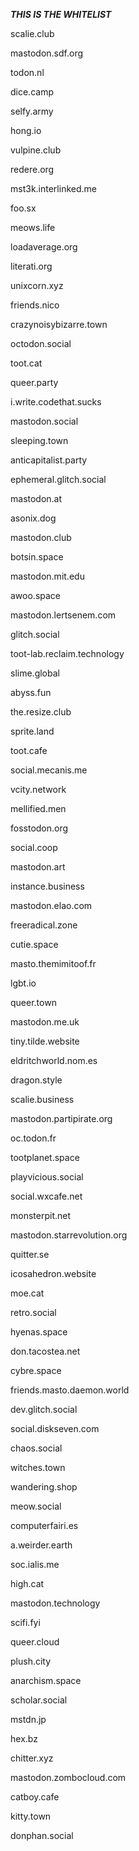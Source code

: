 ***THIS IS THE WHITELIST***

scalie.club<p></p>
mastodon.sdf.org<p></p>
todon.nl<p></p>
dice.camp<p></p>
selfy.army<p></p>
hong.io<p></p>
vulpine.club<p></p>
redere.org<p></p>
mst3k.interlinked.me<p></p> 
foo.sx <p></p>
meows.life <p></p>
loadaverage.org <p></p>
literati.org <p></p>
unixcorn.xyz <p></p>
friends.nico <p></p>
crazynoisybizarre.town<p></p> 
octodon.social <p></p>
toot.cat <p></p>
queer.party<p></p>
i.write.codethat.sucks<p></p>
mastodon.social <p></p>
sleeping.town <p></p>
anticapitalist.party <p></p>
ephemeral.glitch.social <p></p>
mastodon.at <p></p>
asonix.dog <p></p>
mastodon.club <p></p>
botsin.space <p></p>
mastodon.mit.edu <p></p>
awoo.space <p></p>
mastodon.lertsenem.com<p></p> 
glitch.social <p></p>
toot-lab.reclaim.technology<p></p> 
slime.global <p></p>
abyss.fun<p></p>
the.resize.club <p></p>
sprite.land<p></p>
toot.cafe<p></p>
social.mecanis.me<p></p> 
vcity.network <p></p>
mellified.men <p></p>
fosstodon.org <p></p>
social.coop <p></p>
mastodon.art<p></p>
instance.business<p></p>
mastodon.elao.com<p></p>
freeradical.zone<p></p>
cutie.space <p></p>
masto.themimitoof.fr<p></p>
lgbt.io<p></p>
queer.town <p></p>
mastodon.me.uk <p></p>
tiny.tilde.website<p></p>
eldritchworld.nom.es <p></p>
dragon.style <p></p>
scalie.business<p></p>
mastodon.partipirate.org <p></p>
oc.todon.fr <p></p>
tootplanet.space <p></p>
playvicious.social<p></p>
social.wxcafe.net <p></p>
monsterpit.net <p></p>
mastodon.starrevolution.org<p></p> 
quitter.se <p></p>
icosahedron.website <p></p>
moe.cat<p></p>
retro.social <p></p>
hyenas.space <p></p>
don.tacostea.net <p></p>
cybre.space<p></p>
friends.masto.daemon.world<p></p>
dev.glitch.social<p></p>
social.diskseven.com<p></p>
chaos.social <p></p>
witches.town<p></p>
wandering.shop<p></p>
meow.social <p></p>
computerfairi.es <p></p>
a.weirder.earth <p></p>
soc.ialis.me<p></p>
high.cat <p></p>
mastodon.technology<p></p> 
scifi.fyi <p></p>
queer.cloud<p></p>
plush.city<p></p>
anarchism.space <p></p>
scholar.social <p></p>
mstdn.jp<p></p>
hex.bz <p></p>
chitter.xyz<p></p>
mastodon.zombocloud.com<p></p>
catboy.cafe <p></p>
kitty.town<p></p>
donphan.social<p></p>
